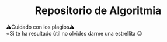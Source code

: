 <h1 align="center">Repositorio de Algoritmia</h1>

⚠️Cuidado con los plagios⚠️<br>
⭐Si te ha resultado útil no olvides darme una estrellita 😉

